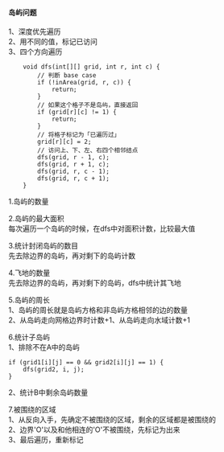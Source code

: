 #### 岛屿问题
1、深度优先遍历  
2、用不同的值，标记已访问  
3、四个方向遍历  
````
    void dfs(int[][] grid, int r, int c) {
        // 判断 base case
        if (!inArea(grid, r, c)) {
            return;
        }
        // 如果这个格子不是岛屿，直接返回
        if (grid[r][c] != 1) {
            return;
        }
        // 将格子标记为「已遍历过」
        grid[r][c] = 2;
        // 访问上、下、左、右四个相邻结点
        dfs(grid, r - 1, c);
        dfs(grid, r + 1, c);
        dfs(grid, r, c - 1);
        dfs(grid, r, c + 1);
    }
````
1.岛屿的数量

2.岛屿的最大面积  
每次遍历一个岛屿的时候，在dfs中对面积计数，比较最大值

3.统计封闭岛屿的数目  
先去除边界的岛屿，再对剩下的岛屿计数  

4.飞地的数量  
先去除边界的岛屿，再对剩下的岛屿，dfs中统计其飞地

5.岛屿的周长  
1、岛屿的周长就是岛屿方格和非岛屿方格相邻的边的数量  
2、从岛屿走向网格边界时计数+1、从岛屿走向水域计数+1  

6.统计子岛屿  
1、排除不在A中的岛屿
````
if (grid1[i][j] == 0 && grid2[i][j] == 1) {
    dfs(grid2, i, j);
}
````
2、统计B中剩余岛屿数量

7.被围绕的区域  
1、从反向入手，先确定不被围绕的区域，剩余的区域都是被围绕的  
2、边界'O'以及和他相连的'O'不被围绕，先标记为出来  
3、最后遍历，重新标记